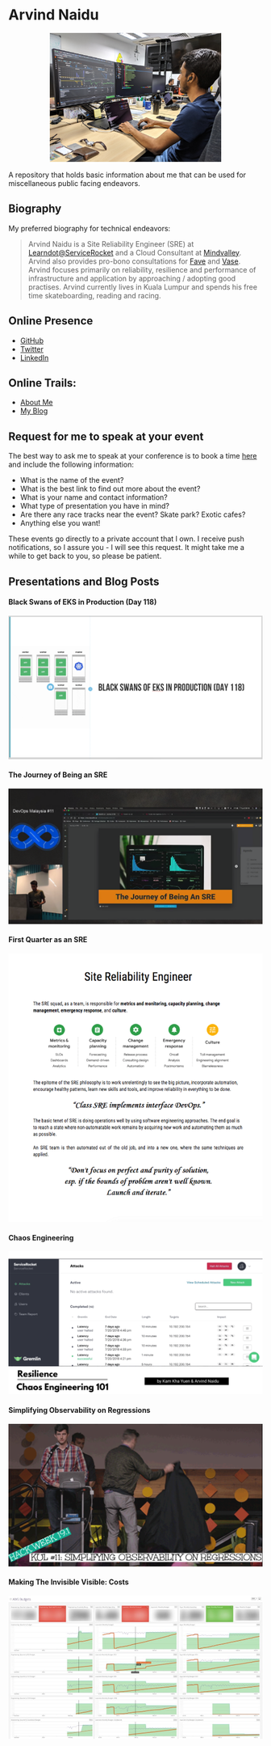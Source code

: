 # Arvind Naidu


<p align="center"><img src="img/arvind-headshot-selfie.jpg" width="340"></p>


A repository that holds basic information about me that can be used for miscellaneous public facing endeavors.

## Biography 

My preferred biography for technical endeavors:

> Arvind Naidu is a Site Reliability Engineer (SRE) at [Learndot@ServiceRocket](https://www.learndot.com/) and a Cloud Consultant at [Mindvalley](https://mindvalley.com). Arvind also provides pro-bono consultations for [Fave](https://myfave.com/) and [Vase](https://vase.ai/). Arvind focuses primarily on reliability, resilience and performance of infrastructure and application by approaching / adopting good practises. Arvind currently lives in Kuala Lumpur and spends his free time skateboarding, reading and racing.

## Online Presence

 - [GitHub](https://github.com/naiduarvind) 
 - [Twitter](https://twitter.com/rvine_naidu) 
 - [LinkedIn](https://linkedin.com/naiduarvind) 
 

## Online Trails:

 - [About Me](https://naiduarvind.github.io)
 - [My Blog](https://medium.com/@arvindnaidu)


## Request for me to speak at your event

The best way to ask me to speak at your conference is to book a time [here](calendly.com/arvind-naidu/talk-by-arvind) and include the following information:

 - What is the name of the event?
 - What is the best link to find out more about the event?
 - What is your name and contact information?
 - What type of presentation you have in mind?
 - Are there any race tracks near the event? Skate park? Exotic cafes?
 - Anything else you want!
 
 These events go directly to a private account that I own. I receive push notifications, so I assure you - I will see this request. It might take me a while to get back to you, so please be patient. 
 
## Presentations and Blog Posts

#### Black Swans of EKS in Production (Day 118)
[![Black Swans of EKS in Production](/img/black-swans-of-eks-in-production.png)](https://www.beautiful.ai/-Lj-73V-Xwa7IoQ7yPcL/1)

#### The Journey of Being an SRE
[![The Journey of Being an SRE](/img/the-journey-of-being-an-sre.png)](https://youtu.be/N8FI0qoouF8?t=2728)

#### First Quarter as an SRE
<p align="center">
  <a href="https://medium.com/servicerocket-eng/first-quarter-as-an-sre-11117866a64e"> 
  <img src="img/first-quarter-as-an-sre.png" alt="First Quarter as an SRE"> 
  </a>
</p>

#### Chaos Engineering

[![Chaos Engineering](/img/chaos-engineering.png)](https://app.ludus.one/8fc92dec-9989-4a5b-95b2-820140dc7bd5#1)

#### Simplifying Observability on Regressions

[![Simplifying Observability on Regressions](/img/simplifying-observability-on-regressions.png)](https://app.ludus.one/4cf64f1a-9fde-4354-814f-4d65c514876a#1)

#### Making The Invisible Visible: Costs

[![Making The Invisible Visible - Costs](img/making-the-invisible-visible-costs.jpeg)](https://medium.com/@arvindnaidu/making-the-invisible-visible-costs-66f53c2b5a64)
